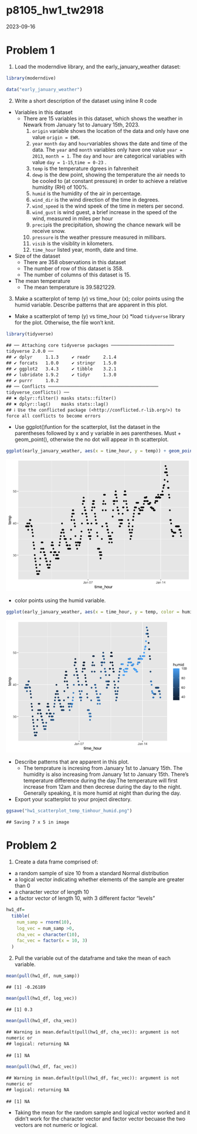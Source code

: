p8105_hw1_tw2918
================
2023-09-16

# Problem 1

1.  Load the moderndive library, and the early_january_weather dataset:

``` r
library(moderndive)
```

``` r
data("early_january_weather")
```

2.  Write a short description of the dataset using inline R code

- Variables in this dataset
  - There are 15 variables in this dataset, which shows the weather in
    Newark from January 1st to January 15th, 2023.
    1.  `origin` variable shows the location of the data and only have
        one value `origin = EWR`.
    2.  `year` `month` `day` and `hour`variables shows the date and time
        of the data. The `year` and `month` variables only have one
        value `year = 2013`, `month = 1`. The `day` and `hour` are
        categorical variables with value `day = 1-15`,`time = 0-23` .
    3.  `temp` is the temperature dgrees in fahrenheit
    4.  `dewp` is the dew point, showing the temperature the air needs
        to be cooled to (at constant pressure) in order to achieve a
        relative humidity (RH) of 100%.
    5.  `humid` is the humidity of the air in percentage.
    6.  `wind_dir` is the wind direction of the time in degrees.
    7.  `wind_speed` is the wind speek of the time in meters per second.
    8.  `wind_gust` is wind guest, a brief increase in the speed of the
        wind, measured in miles per hour
    9.  `precip`is the precipitation, showing the chance newark will be
        receive snow.
    10. `pressure` is the weather pressure measured in millibars.
    11. `visib` is the visiblity in kilometers.
    12. `time_hour` listed year, month, date and time.
- Size of the dataset
  - There are 358 observations in this dataset
  - The number of row of this dataset is 358.
  - The number of columns of this dataset is 15.
- The mean temperature
  - The mean temperature is 39.5821229.

3.  Make a scatterplot of temp (y) vs time_hour (x); color points using
    the humid variable. Describe patterns that are apparent in this
    plot.

- Make a scatterplot of temp (y) vs time_hour (x) \*load `tidyverse`
  library for the plot. Otherwise, the file won’t knit.

``` r
library(tidyverse)
```

    ## ── Attaching core tidyverse packages ──────────────────────── tidyverse 2.0.0 ──
    ## ✔ dplyr     1.1.3     ✔ readr     2.1.4
    ## ✔ forcats   1.0.0     ✔ stringr   1.5.0
    ## ✔ ggplot2   3.4.3     ✔ tibble    3.2.1
    ## ✔ lubridate 1.9.2     ✔ tidyr     1.3.0
    ## ✔ purrr     1.0.2     
    ## ── Conflicts ────────────────────────────────────────── tidyverse_conflicts() ──
    ## ✖ dplyr::filter() masks stats::filter()
    ## ✖ dplyr::lag()    masks stats::lag()
    ## ℹ Use the conflicted package (<http://conflicted.r-lib.org/>) to force all conflicts to become errors

- Use ggplot()funtion for the scatterplot, list the dataset in the
  parentheses followed by x and y variable in aes parentheses. Must +
  geom_point(), otherwise the no dot will appear in th scatterplot.

``` r
ggplot(early_january_weather, aes(x = time_hour, y = temp)) + geom_point()
```

![](p8105_hw1_tw2918_files/figure-gfm/unnamed-chunk-4-1.png)<!-- -->

- color points using the humid variable.

``` r
ggplot(early_january_weather, aes(x = time_hour, y = temp, color = humid )) + geom_point()
```

![](p8105_hw1_tw2918_files/figure-gfm/unnamed-chunk-5-1.png)<!-- -->

- Describe patterns that are apparent in this plot.
  - The temprature is incresing from January 1st to January 15th. The
    humidity is also increasing from January 1st to January 15th.
    There’s temperature difference during the day.The temperature will
    first increase from 12am and then decrese during the day to the
    night. Generally speaking, it is more humid at night than during the
    day.
- Export your scatterplot to your project directory.

``` r
ggsave("hw1_scatterplot_temp_timhour_humid.png")
```

    ## Saving 7 x 5 in image

# Problem 2

1.  Create a data frame comprised of:

- a random sample of size 10 from a standard Normal distribution
- a logical vector indicating whether elements of the sample are greater
  than 0
- a character vector of length 10
- a factor vector of length 10, with 3 different factor “levels”

``` r
hw1_df=
  tibble(
    num_samp = rnorm(10),
    log_vec = num_samp >0,
    cha_vec = character(10),
    fac_vec = factor(x = 10, 3)
  )
```

2.  Pull the variable out of the dataframe and take the mean of each
    variable.

``` r
mean(pull(hw1_df, num_samp))
```

    ## [1] -0.26189

``` r
mean(pull(hw1_df, log_vec))
```

    ## [1] 0.3

``` r
mean(pull(hw1_df, cha_vec))
```

    ## Warning in mean.default(pull(hw1_df, cha_vec)): argument is not numeric or
    ## logical: returning NA

    ## [1] NA

``` r
mean(pull(hw1_df, fac_vec))
```

    ## Warning in mean.default(pull(hw1_df, fac_vec)): argument is not numeric or
    ## logical: returning NA

    ## [1] NA

- Taking the mean for the random sample and logical vector worked and it
  didn’t work for the character vector and factor vector becuase the two
  vectors are not numeric or logical.
